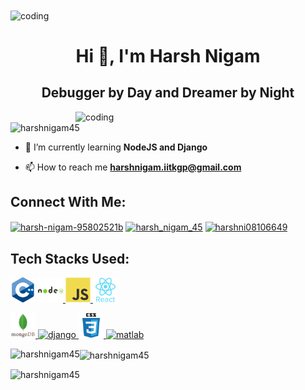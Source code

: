 <img align="center" alt="coding" height="300" width="800" src="https://media.giphy.com/media/f3iwJFOVOwuy7K6FFw/giphy.gif">
<h1 align="center">Hi 👋, I'm Harsh Nigam</h1>
<h2 align="center">Debugger by Day and Dreamer by Night</h2>

<img align="right" alt="coding" width="400" src="https://miro.medium.com/v2/resize:fit:1272/1*ZSVmWGcc1weENb0ShawWxw.gif">
<p align="left"> <img src="https://komarev.com/ghpvc/?username=harshnigam45&label=Profile%20views&color=0e75b6&style=flat" alt="harshnigam45" /> </p>

- 🌱 I’m currently learning **NodeJS and Django**

- 📫 How to reach me **harshnigam.iitkgp@gmail.com**

<h2 align="left">Connect With Me:</h2>
<p align="left">
<a href="https://linkedin.com/in/harsh-nigam-95802521b" target="blank"><img align="center" src="https://raw.githubusercontent.com/rahuldkjain/github-profile-readme-generator/master/src/images/icons/Social/linked-in-alt.svg" alt="harsh-nigam-95802521b" height="30" width="40" /></a>
<a href="https://instagram.com/harsh_nigam_45" target="blank"><img align="center" src="https://raw.githubusercontent.com/rahuldkjain/github-profile-readme-generator/master/src/images/icons/Social/instagram.svg" alt="harsh_nigam_45" height="30" width="40" /></a>
<a href="https://twitter.com/harshni08106649" target="blank"><img align="center" src="https://raw.githubusercontent.com/rahuldkjain/github-profile-readme-generator/master/src/images/icons/Social/twitter.svg" alt="harshni08106649" height="30" width="40" /></a>
</p>

<h2 align="left">Tech Stacks Used:</h2>
<p align="left"> 
    <a href="https://www.w3schools.com/cpp/" target="_blank" rel="noreferrer"> <img src="https://raw.githubusercontent.com/devicons/devicon/master/icons/cplusplus/cplusplus-original.svg" alt="cplusplus" width="40" height="40"/></a> 
  <a href="https://nodejs.org" target="_blank" rel="noreferrer"> <img src="https://raw.githubusercontent.com/devicons/devicon/master/icons/nodejs/nodejs-original-wordmark.svg" alt="nodejs" width="40" height="40"/> </a>
   <a href="https://developer.mozilla.org/en-US/docs/Web/JavaScript" target="_blank" rel="noreferrer"> <img src="https://raw.githubusercontent.com/devicons/devicon/master/icons/javascript/javascript-original.svg" alt="javascript" width="40" height="40"/> </a> 
   <a href="https://reactjs.org/" target="_blank" rel="noreferrer"> <img src="https://raw.githubusercontent.com/devicons/devicon/master/icons/react/react-original-wordmark.svg" alt="react" width="40" height="40"/> </a> 
  </p>
 <p align="left">
   <a href="https://www.mongodb.com/" target="_blank" rel="noreferrer"> <img src="https://raw.githubusercontent.com/devicons/devicon/master/icons/mongodb/mongodb-original-wordmark.svg" alt="mongodb" width="40" height="40"/> </a>
    <a href="https://www.djangoproject.com/" target="_blank" rel="noreferrer"> <img src="https://cdn.worldvectorlogo.com/logos/django.svg" alt="django" width="40" height="40"/> </a> 
    <a href="https://www.w3schools.com/css/" target="_blank" rel="noreferrer"> <img src="https://raw.githubusercontent.com/devicons/devicon/master/icons/css3/css3-original-wordmark.svg" alt="css3" width="40" height="40"/> </a>
    <a href="https://www.mathworks.com/" target="_blank" rel="noreferrer"> <img src="https://upload.wikimedia.org/wikipedia/commons/2/21/Matlab_Logo.png" alt="matlab" width="40" height="40"/> </a>
  </p>

<p><img align="left" src="https://github-readme-stats.vercel.app/api/top-langs?username=harshnigam45&show_icons=true&locale=en&layout=compact" alt="harshnigam45" /></p>
<p><img align="center" src="https://github-readme-stats.vercel.app/api?username=harshnigam45&show_icons=true&locale=en" alt="harshnigam45" /></p>
<p><img align="left" src="https://github-readme-streak-stats.herokuapp.com/?user=harshnigam45&" alt="harshnigam45" /></p>
